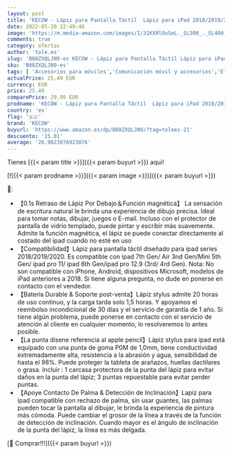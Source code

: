 ```yaml
---
layout: post
title: 'KECOW - Lápiz para Pantalla Táctil  Lápiz para iPad 2018/2019/2020/2021  Lápiz Stylus de Rechazo de Palma Lápiz  Lápiz iPad con 2 Puntas  Lapiz Táctil con Función Detección de Inclinación'
date: 2022-05-20 22:49:46
image: 'https://m.media-amazon.com/images/I/31KXRlOuSeL._SL500_._SL400_.jpg'
comments: true
category: ofertas
author: 'tole.es'
slug: 'B08ZXQLJN9-es KECOW - Lápiz para Pantalla Táctil Lápiz para iPad...'
sku: 'B08ZXQLJN9-es'
tags: [ 'Accesorios para móviles','Comunicación móvil y accesorios','Electrónica','Punteros para móviles','ipad','kecow','🇪🇸', ]
actualPrice: 25.49 EUR
currency: EUR
price: 25.49
comparePrice: 29.99 EUR
prodname: 'KECOW - Lápiz para Pantalla Táctil  Lápiz para iPad 2018/2019/2020/2021  Lápiz Stylus de Rechazo de Palma Lápiz  Lápiz iPad con 2 Puntas  Lapiz Táctil con Función Detección de Inclinación'
country: 'es'
flag: '🇪🇸'
brand: 'KECOW'
buyurl: 'https://www.amazon.es/dp/B08ZXQLJN9/?tag=tolees-21'
descuento: '15.01'
average: '26.9823076923076'
---
```


Tienes [{{< param title >}}]({{< param buyurl >}}) aqui!

[![{{< param prodname >}}]({{< param image >}})]({{< param buyurl >}})

🔎:

- 【0.1s Retraso de Lápiz Por Debajo＆Función magnética】 La sensación de escritura natural le brinda una experiencia de dibujo precisa. Ideal para tomar notas, dibujar, juegos o E-mail. Incluso con el protector de pantalla de vidrio templado, puede pintar y escribir más suavemente. Admite la función magnética, el lápiz se puede conectar directamente al costado del ipad cuando no esté en uso
- 【Compatibilidad】Lápiz para pantalla táctil diseñado para ipad series 2018/2019/2020. Es compatible con ipad 7th Gen/ Air 3nd Gen/Mini 5th Gen/ ipad pro 11/ ipad 6th Gen/ipad pro 12.9 (3rd/ 4rd Gen). Nota: No son compatible con iPhone, Android, dispositivos Microsoft, modelos de iPad anteriores a 2018. Si tiene alguna pregunta, no dude en ponerse en contacto con el vendedor.
- 【Batería Durable & Soporte post-venta】Lápiz stylus admite 20 horas de uso continuo, y la carga tarda solo 1,5 horas. Y apoyamos el reembolso incondicional de 30 días y el servicio de garantía de 1 año. Si tiene algún problema, puede ponerse en contacto con el servicio de atención al cliente en cualquier momento, lo resolveremos lo antes posible.
- 【La punta disene referencia al apple pencil】Lápiz stylus para ipad está equipado con una punta de goma P0M de 1,0mm, tiene conductividad extremadamente alta, resistencia a la abrasión y agua, sensibilidad de hasta el 98%. Puede proteger la tableta de arañazos, huellas dactilares o grasa. Incluir : 1 carcasa protectora de la punta del lápiz para evitar daños en la punta del lápiz; 3 puntas repuestable para evitar perder puntas.
- 【Apoye Contacto De Palma & Detección de Inclinación】Lapiz para ipad compatible con rechazo de palma, sin usar guantes, las palmas pueden tocar la pantalla al dibujar, le brinda la experiencia de pintura más cómoda. Puede cambiar el grosor de la línea a través de la función de detección de inclinación. Cuando mayor es el ángulo de inclinación de la punta del lápiz, la línea es más delgada.

[🛒 Comprar!!!]({{< param buyurl >}})
